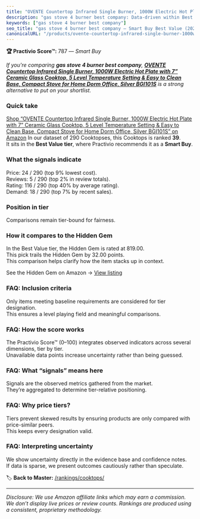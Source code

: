 ```yaml
---
title: "OVENTE Countertop Infrared Single Burner, 1000W Electric Hot Plate with 7” Ceramic Glass Cooktop, 5 Level Temperature Setting & Easy to Clean Base, Compact Stove for Home Dorm Office, Silver BGI101S"
description: "gas stove 4 burner best company: Data-driven within Best Value ranking using the Practivio Score™. Positioned by quality, value, demand, findability, momentum."
keywords: ["gas stove 4 burner best company"]
seo_title: "gas stove 4 burner best company — Smart Buy Best Value (2025)"
canonicalURL: "/products/ovente-countertop-infrared-single-burner-1000w-electric-hot-plate-with-7-ceramic-glass-cooktop-5-level-temperature-setting-easy-to-clean-base-compact-stove-for-home-dorm-office-silver-bgi101s-B07456SPMF/"
---
```


**🏆 Practivio Score™:** 787 — _Smart Buy_


*If you're comparing **gas stove 4 burner best company**, **[OVENTE Countertop Infrared Single Burner, 1000W Electric Hot Plate with 7” Ceramic Glass Cooktop, 5 Level Temperature Setting & Easy to Clean Base, Compact Stove for Home Dorm Office, Silver BGI101S](https://www.amazon.com/dp/B07456SPMF?tag=practivio-20)** is a strong alternative to put on your shortlist.*
### Quick take
[Shop “OVENTE Countertop Infrared Single Burner, 1000W Electric Hot Plate with 7” Ceramic Glass Cooktop, 5 Level Temperature Setting & Easy to Clean Base, Compact Stove for Home Dorm Office, Silver BGI101S” on Amazon](https://www.amazon.com/dp/B07456SPMF?tag=practivio-20)
In our dataset of 290 Cooktopses, this Cooktops is ranked **39**.  
It sits in the **Best Value tier**, where Practivio recommends it as a **Smart Buy**.

### What the signals indicate
Price: 24 / 290 (top 9% lowest cost).  
Reviews: 5 / 290 (top 2% in review totals).  
Rating: 116 / 290 (top 40% by average rating).  
Demand: 18 / 290 (top 7% by recent sales).

### Position in tier
Comparisons remain tier-bound for fairness.

### How it compares to the Hidden Gem
In the Best Value tier, the Hidden Gem is rated at 819.00.  
This pick trails the Hidden Gem by 32.00 points.  
This comparison helps clarify how the item stacks up in context.  

See the Hidden Gem on Amazon → [View listing](https://www.amazon.com/dp/B01FLR0ET8?tag=practivio-20)

### FAQ: Inclusion criteria
Only items meeting baseline requirements are considered for tier designation.  
This ensures a level playing field and meaningful comparisons.

### FAQ: How the score works
The Practivio Score™ (0–100) integrates observed indicators across several dimensions, tier by tier.  
Unavailable data points increase uncertainty rather than being guessed.

### FAQ: What “signals” means here
Signals are the observed metrics gathered from the market.  
They’re aggregated to determine tier-relative positioning.

### FAQ: Why price tiers?
Tiers prevent skewed results by ensuring products are only compared with price-similar peers.  
This keeps every designation valid.

### FAQ: Interpreting uncertainty
We show uncertainty directly in the evidence base and confidence notes.  
If data is sparse, we present outcomes cautiously rather than speculate.


🏷️ **Back to Master:** [/rankings/cooktops/](/rankings/cooktops/)

---
_Disclosure: We use Amazon affiliate links which may earn a commission. We don’t display live prices or review counts. Rankings are produced using a consistent, proprietary methodology._
